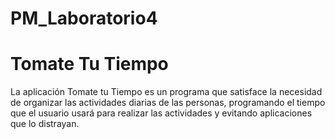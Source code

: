 # PM_Laboratorio4

# Tomate Tu Tiempo
La aplicación Tomate tu Tiempo es un programa que satisface la necesidad de organizar las actividades diarias de las personas, programando el tiempo que el usuario usará para realizar las actividades y evitando aplicaciones que lo distrayan.
